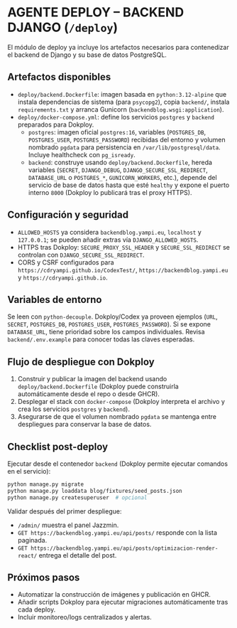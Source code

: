 # AGENTE DEPLOY – BACKEND DJANGO (`/deploy`)

El módulo de deploy ya incluye los artefactos necesarios para contenedizar el backend de Django y su base de datos PostgreSQL.

## Artefactos disponibles
- `deploy/backend.Dockerfile`: imagen basada en `python:3.12-alpine` que instala dependencias de sistema (para `psycopg2`), copia `backend/`, instala `requirements.txt` y arranca Gunicorn (`backendblog.wsgi:application`).
- `deploy/docker-compose.yml`: define los servicios `postgres` y `backend` preparados para Dokploy.
  - `postgres`: imagen oficial `postgres:16`, variables (`POSTGRES_DB`, `POSTGRES_USER`, `POSTGRES_PASSWORD`) recibidas del entorno y volumen nombrado `pgdata` para persistencia en `/var/lib/postgresql/data`. Incluye healthcheck con `pg_isready`.
  - `backend`: construye usando `deploy/backend.Dockerfile`, hereda variables (`SECRET`, `DJANGO_DEBUG`, `DJANGO_SECURE_SSL_REDIRECT`, `DATABASE_URL` o `POSTGRES_*`, `GUNICORN_WORKERS`, etc.), depende del servicio de base de datos hasta que esté `healthy` y expone el puerto interno `8000` (Dokploy lo publicará tras el proxy HTTPS).

## Configuración y seguridad
- `ALLOWED_HOSTS` ya considera `backendblog.yampi.eu`, `localhost` y `127.0.0.1`; se pueden añadir extras vía `DJANGO_ALLOWED_HOSTS`.
- HTTPS tras Dokploy: `SECURE_PROXY_SSL_HEADER` y `SECURE_SSL_REDIRECT` se controlan con `DJANGO_SECURE_SSL_REDIRECT`.
- CORS y CSRF configurados para `https://cdryampi.github.io/CodexTest/`, `https://backendblog.yampi.eu` y `https://cdryampi.github.io`.

## Variables de entorno
Se leen con `python-decouple`. Dokploy/Codex ya proveen ejemplos (`URL`, `SECRET`, `POSTGRES_DB`, `POSTGRES_USER`, `POSTGRES_PASSWORD`). Si se expone `DATABASE_URL`, tiene prioridad sobre los campos individuales. Revisa `backend/.env.example` para conocer todas las claves esperadas.

## Flujo de despliegue con Dokploy
1. Construir y publicar la imagen del backend usando `deploy/backend.Dockerfile` (Dokploy puede construirla automáticamente desde el repo o desde GHCR).
2. Desplegar el stack con `docker-compose` (Dokploy interpreta el archivo y crea los servicios `postgres` y `backend`).
3. Asegurarse de que el volumen nombrado `pgdata` se mantenga entre despliegues para conservar la base de datos.

## Checklist post-deploy
Ejecutar desde el contenedor `backend` (Dokploy permite ejecutar comandos en el servicio):
```bash
python manage.py migrate
python manage.py loaddata blog/fixtures/seed_posts.json
python manage.py createsuperuser  # opcional
```

Validar después del primer despliegue:
- `/admin/` muestra el panel Jazzmin.
- `GET https://backendblog.yampi.eu/api/posts/` responde con la lista paginada.
- `GET https://backendblog.yampi.eu/api/posts/optimizacion-render-react/` entrega el detalle del post.

## Próximos pasos
- Automatizar la construcción de imágenes y publicación en GHCR.
- Añadir scripts Dokploy para ejecutar migraciones automáticamente tras cada deploy.
- Incluir monitoreo/logs centralizados y alertas.
